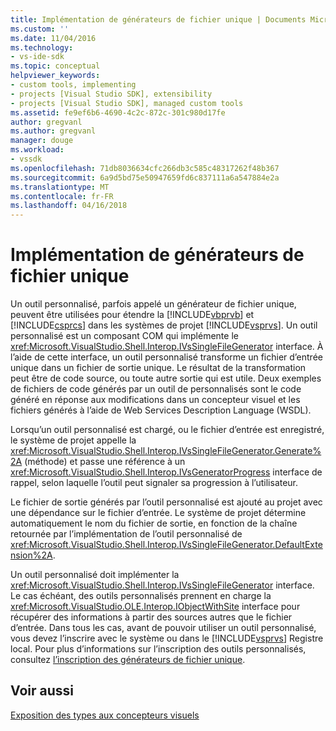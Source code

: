 ```yaml
---
title: Implémentation de générateurs de fichier unique | Documents Microsoft
ms.custom: ''
ms.date: 11/04/2016
ms.technology:
- vs-ide-sdk
ms.topic: conceptual
helpviewer_keywords:
- custom tools, implementing
- projects [Visual Studio SDK], extensibility
- projects [Visual Studio SDK], managed custom tools
ms.assetid: fe9ef6b6-4690-4c2c-872c-301c980d17fe
author: gregvanl
ms.author: gregvanl
manager: douge
ms.workload:
- vssdk
ms.openlocfilehash: 71db8036634cfc266db3c585c48317262f48b367
ms.sourcegitcommit: 6a9d5bd75e50947659fd6c837111a6a547884e2a
ms.translationtype: MT
ms.contentlocale: fr-FR
ms.lasthandoff: 04/16/2018
---
```

# <a name="implementing-single-file-generators"></a>Implémentation de générateurs de fichier unique
Un outil personnalisé, parfois appelé un générateur de fichier unique, peuvent être utilisées pour étendre la [!INCLUDE[vbprvb](../../code-quality/includes/vbprvb_md.md)] et [!INCLUDE[csprcs](../../data-tools/includes/csprcs_md.md)] dans les systèmes de projet [!INCLUDE[vsprvs](../../code-quality/includes/vsprvs_md.md)]. Un outil personnalisé est un composant COM qui implémente le <xref:Microsoft.VisualStudio.Shell.Interop.IVsSingleFileGenerator> interface. À l’aide de cette interface, un outil personnalisé transforme un fichier d’entrée unique dans un fichier de sortie unique. Le résultat de la transformation peut être de code source, ou toute autre sortie qui est utile. Deux exemples de fichiers de code générés par un outil de personnalisés sont le code généré en réponse aux modifications dans un concepteur visuel et les fichiers générés à l’aide de Web Services Description Language (WSDL).  
  
 Lorsqu’un outil personnalisé est chargé, ou le fichier d’entrée est enregistré, le système de projet appelle la <xref:Microsoft.VisualStudio.Shell.Interop.IVsSingleFileGenerator.Generate%2A> (méthode) et passe une référence à un <xref:Microsoft.VisualStudio.Shell.Interop.IVsGeneratorProgress> interface de rappel, selon laquelle l’outil peut signaler sa progression à l’utilisateur.  
  
 Le fichier de sortie générés par l’outil personnalisé est ajouté au projet avec une dépendance sur le fichier d’entrée. Le système de projet détermine automatiquement le nom du fichier de sortie, en fonction de la chaîne retournée par l’implémentation de l’outil personnalisé de <xref:Microsoft.VisualStudio.Shell.Interop.IVsSingleFileGenerator.DefaultExtension%2A>.  
  
 Un outil personnalisé doit implémenter la <xref:Microsoft.VisualStudio.Shell.Interop.IVsSingleFileGenerator> interface. Le cas échéant, des outils personnalisés prennent en charge la <xref:Microsoft.VisualStudio.OLE.Interop.IObjectWithSite> interface pour récupérer des informations à partir des sources autres que le fichier d’entrée. Dans tous les cas, avant de pouvoir utiliser un outil personnalisé, vous devez l’inscrire avec le système ou dans le [!INCLUDE[vsprvs](../../code-quality/includes/vsprvs_md.md)] Registre local. Pour plus d’informations sur l’inscription des outils personnalisés, consultez [l’inscription des générateurs de fichier unique](../../extensibility/internals/registering-single-file-generators.md).  
  
## <a name="see-also"></a>Voir aussi  
 [Exposition des types aux concepteurs visuels](../../extensibility/internals/exposing-types-to-visual-designers.md)